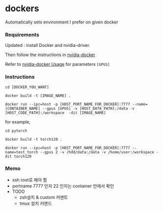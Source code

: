 # dockers
Automatically sets environment I prefer on given docker

### Requirements
Updated : install Docker and nvidia-driver.

Then follow the instructions in [nvidia-docker](https://github.com/NVIDIA/nvidia-docker)

Refer to [nvidia-docker Usage](https://github.com/NVIDIA/nvidia-docker#usage) for parameters `[GPUS]`

### Instructions
```
cd [DOCKER_YOU_WANT]

docker build -t [IMAGE_NAME] .

docker run --ipc=host -p [HOST_PORT_NAME_FOR_DOCKER]:7777 --name=[CONTAINER_NAME] --gpus [GPUS] -v [HOST_DATA_PATH]:/data -v [HOST_CODE_PATH]:/workspace  -dit [IMAGE_NAME]
```

for example,
```
cd pytorch

docker build -t torch120 .

docker run --ipc=host -p [HOST_PORT_NAME_FOR_DOCKER]:7777 --name=test_torch --gpus 2 -v /hdd/data:/data -v /home/user:/workspace -dit torch120
```

### Memo
- ssh root로 해야 함
- portname 7777 인지 22 인지는 container 안에서 확인
- TODO
  - zsh설치 & custom 커맨트
  - tmux 설치 커맨드
